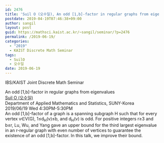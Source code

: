 ```yaml
---
id: 2476
title: 'Suil O (오수일), An odd [1,b]-factor in regular graphs from eigenvalues'
postdate: 2019-04-19T07:46:38+09:00
author: sangil
layout: post
guid: https://mathsci.kaist.ac.kr/~sangil/seminar/?p=2476
permalink: /2019-06-19/
categories:
  - "2019"
  - KAIST Discrete Math Seminar
tags:
  - SuilO
  - 오수일
date: 2019-06-19
---
```

IBS/KAIST Joint Discrete Math Seminar

<div class="talk">
  An odd [1,b]-factor in regular graphs from eigenvalues
</div>

<div class="speaker">
  <a href="https://you.stonybrook.edu/suilo/">Suil O (오수일)</a><br /> Department of Applied Mathematics and Statistics, SUNY-Korea
</div>

<div class="date">
  2019/06/19 Wed 4:30PM-5:30PM
</div>

<div class="abstract">
  An odd [1,b]-factor of a graph is a spanning subgraph H such that for every vertex v∈V(G), 1≤d<sub>H</sub>(v)≤b, and d<sub>H</sub>(v) is odd. For positive integers r≥3 and b≤r, Lu, Wu, and Yang gave an upper bound for the third largest eigenvalue in an r-regular graph with even number of vertices to guarantee the existence of an odd [1,b]-factor. In this talk, we improve their bound.
</div>